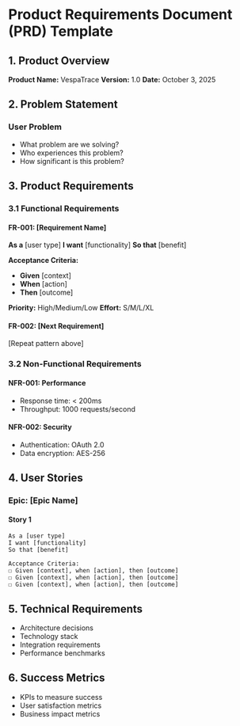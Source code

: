 # Product Requirements Document (PRD) Template

## 1. Product Overview
**Product Name:** VespaTrace
**Version:** 1.0
**Date:** October 3, 2025

## 2. Problem Statement
### User Problem
- What problem are we solving?
- Who experiences this problem?
- How significant is this problem?

## 3. Product Requirements

### 3.1 Functional Requirements
#### FR-001: [Requirement Name]
**As a** [user type]
**I want** [functionality]
**So that** [benefit]

**Acceptance Criteria:**
- **Given** [context]
- **When** [action]
- **Then** [outcome]

**Priority:** High/Medium/Low
**Effort:** S/M/L/XL

#### FR-002: [Next Requirement]
[Repeat pattern above]

### 3.2 Non-Functional Requirements
#### NFR-001: Performance
- Response time: < 200ms
- Throughput: 1000 requests/second

#### NFR-002: Security
- Authentication: OAuth 2.0
- Data encryption: AES-256

## 4. User Stories

### Epic: [Epic Name]
#### Story 1
```
As a [user type]
I want [functionality]
So that [benefit]

Acceptance Criteria:
☐ Given [context], when [action], then [outcome]
☐ Given [context], when [action], then [outcome]
☐ Given [context], when [action], then [outcome]
```

## 5. Technical Requirements
- Architecture decisions
- Technology stack
- Integration requirements
- Performance benchmarks

## 6. Success Metrics
- KPIs to measure success
- User satisfaction metrics
- Business impact metrics